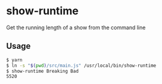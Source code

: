 # show-runtime

Get the running length of a show from the command line

## Usage

```bash
$ yarn
$ ln -s "$(pwd)/src/main.js" /usr/local/bin/show-runtime
$ show-runtime Breaking Bad
5520
```
